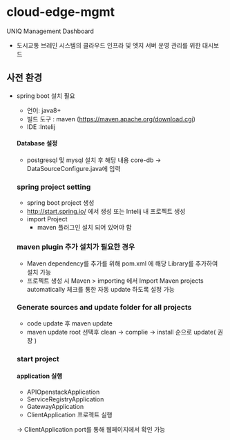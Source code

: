 # cloud-edge-mgmt

UNIQ Management Dashboard
* 도시교통 브레인 시스템의 클라우드 인프라 및 엣지 서버 운영 관리를 위한 대시보드


## 사전 환경

* spring boot  설치 필요

  * 언어: java8+
  * 빌드 도구 : maven (https://maven.apache.org/download.cgi)
  * IDE :Intelij
  
  #### Database 설정 
    * postgresql 및 mysql 설치 후 해당 내용 core-db -> DataSourceConfigure.java에 입력

  ### spring project setting 

  * spring boot project 생성
  * http://start.spring.io/ 에서 생성 또는 Intelij 내 프로젝트 생성
  * import Project
    * maven 플러그인 설치 되어 있어야 함 

  ### maven plugin 추가 설치가 필요한 경우

  *  Maven dependency를 추가를 위해 pom.xml 에 해당 Library를 추가하여 설치 가능
  *  프로젝트 생성 시 Maven > importing 에서 Import Maven projects automatically 체크를 통한 자동 update 하도록 설정 가능 

  ### Generate sources and update folder for all projects
  * code update 후 maven update 
  * maven update 
    root 선택후 clean -> complie -> install 순으로 update( 권장 )

  ### start project 
        
  #### application 실행 
    * APIOpenstackApplication
    * ServiceRegistryApplication
    * GatewayApplication 
    * ClientApplication 프로젝트 실행
    
    ->  ClientApplication port를 통해 웹페이지에서 확인 가능 

  
